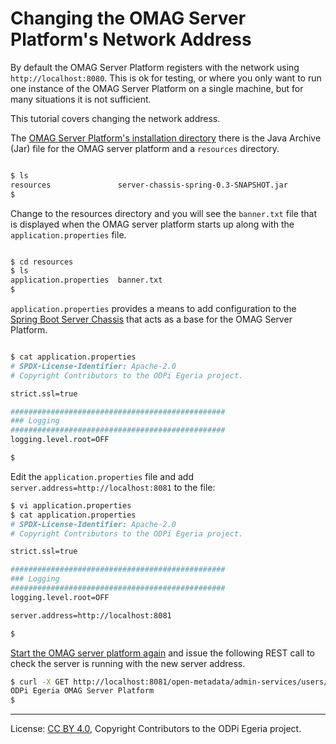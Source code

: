 <!-- SPDX-License-Identifier: CC-BY-4.0 -->
<!-- Copyright Contributors to the ODPi Egeria project. -->

# Changing the OMAG Server Platform's Network Address

By default the OMAG Server Platform registers with the network
using `http://localhost:8080`.  This is ok for testing, or
where you only want to run one instance of the OMAG Server Platform
on a single machine, but for many situations it is not sufficient.

This tutorial covers changing the network address.

The [OMAG Server Platform's installation directory](../building-egeria-tutorial/task-installing-egeria.md)
there is the Java Archive (Jar) file for the OMAG server platform
and a `resources` directory.

```bash

$ ls
resources				server-chassis-spring-0.3-SNAPSHOT.jar
$

```
Change to the resources directory and you will see the `banner.txt`
file that is displayed when the OMAG server platform starts up along
with the `application.properties` file.

```bash

$ cd resources
$ ls
application.properties	banner.txt
$

```

`application.properties` provides a means to add configuration
to the [Spring Boot Server Chassis](https://spring.io/projects/spring-boot)
that acts as a base for the OMAG Server Platform.

```bash

$ cat application.properties
# SPDX-License-Identifier: Apache-2.0
# Copyright Contributors to the ODPi Egeria project.

strict.ssl=true

################################################
### Logging
################################################
logging.level.root=OFF

$

```

Edit the `application.properties` file and add `server.address=http://localhost:8081`
to the file:

```bash
$ vi application.properties
$ cat application.properties
# SPDX-License-Identifier: Apache-2.0
# Copyright Contributors to the ODPi Egeria project.

strict.ssl=true

################################################
### Logging
################################################
logging.level.root=OFF

server.address=http://localhost:8081

$ 

```

[Start the OMAG server platform again](task-starting-the-omag-server.md)
and issue the following REST call to check the server is running with the new server address.

```bash
$ curl -X GET http://localhost:8081/open-metadata/admin-services/users/test/server-origin
ODPi Egeria OMAG Server Platform
$

```
 

----
License: [CC BY 4.0](https://creativecommons.org/licenses/by/4.0/),
Copyright Contributors to the ODPi Egeria project.